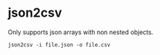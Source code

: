 # json2csv

Only supports json arrays with non nested objects.

```
json2csv -i file.json -o file.csv
```
